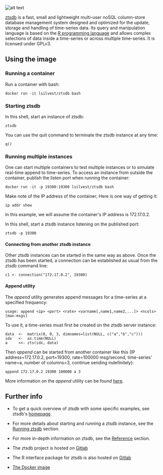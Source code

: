 ![alt text](http://www.ztsdb.org/images/logo.png "ztsdb logo")

[ztsdb](https://hub.docker.com/r/lsilvest/ztsdb/) is a fast, small and
lightweight multi-user noSQL column-store database management system
designed and optimized for the update, storage and handling of
time-series data. Its query and manipulation language is based on the
[R programming language](https://www.r-project.org/) and allows
complex selections of data inside a time-series or across multiple
time-series. It is licensed under GPLv3.

## Using the image

### Running a container

Run a container with bash:

    docker run -it lsilvest/ztsdb bash

### Starting ztsdb

In this shell, start an instance of ztsdb:

    ztsdb

You can use the quit command to terminate the ztsdb instance at any
time:

    q()

### Running multiple instances

One can start multiple containers to test multiple instances or to
simulate real-time append to time-series. To access an instance from
outside the container, publish the listen port when running the
container:

    docker run -it -p 19300:19300 lsilvest/ztsdb bash

Make note of the IP address of the container; Here is one way of
getting it:

    ip addr show

In this example, we will assume the container's IP address
is 172.17.0.2.

In this shell, start a ztsdb instance listening on the published port:

    ztsdb -p 19300

#### Connecting from another ztsdb instance

Other ztsdb instances can be started in the same way as above. Once
the ztsdb has been started, a connection can be established as usual
from the ztsdb command line:

    c1 <- connection("172.17.0.2", 19300)

#### Append utility

The _append_ utility generates append messages for a time-series at a
specified frequency:

    usage: append <ip> <port> <rate> <varname[,name1,name2,...]> <ncols> [max-msgs]

To use it, a time-series must first be created on the ztsdb server
instance:

    data  <-  matrix(0, 0, 3, dimnames=list(NULL, c("a","b","c")))
    idx   <-  as.time(NULL)
    a     <<- zts(idx, data)

Then _append_ can be started from another container like this (IP
address=172.17.0.2, port=19300, rate=100000 msg/second, time-series'
name=a, number of columns=3, continue sending indefinitely):

    append 172.17.0.2 19300 100000 a 3

More information on the _append_ utility can be found
[here](https://gitlab.com/lsilvest/ztsdb/blob/master/itests/append/README.md).

## Further info

- To get a quick overview of ztsdb with some specific examples, see
  ztsdb's [homepage](http://www.ztsdb.org).

- For more details about starting and running a ztsdb instance, see
  the [Running ztsdb](http://www.ztsdb.org/docs/run.html) section.

- For more in-depth information on ztsdb, see the
  [Reference](http://www.ztsdb.org/docs/reference.html) section.

- The ztsdb project is hosted on
  [Gitlab](https://gitlab.com/lsilvest/ztsdb)

- The R interface package for ztsdb is also hosted on
  [Gitlab](https://gitlab.com/lsilvest/rztsdb)

- [The Docker image](https://hub.docker.com/r/lsilvest/ztsdb/)

